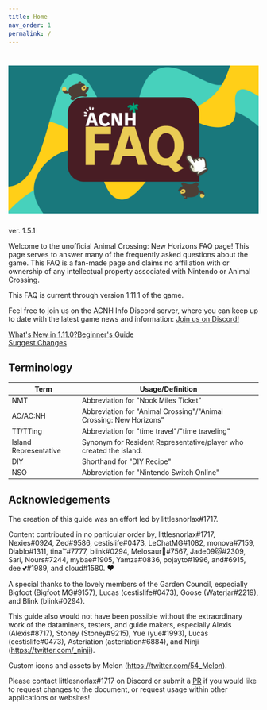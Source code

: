 ```yaml
---
title: Home
nav_order: 1 
permalink: /
---
```


# ![Frequently Asked Questions](/assets/logo.png)
ver. 1.5.1

Welcome to the unofficial Animal Crossing: New Horizons FAQ page! This page serves to answer many of the frequently asked questions about the game. This FAQ is a fan-made page and claims no affiliation with or ownership of any intellectual property associated with Nintendo or Animal Crossing.

This FAQ is current through version <span class="label label-purple">1.11.1</span> of the game.

Feel free to join us on the ACNH Info Discord server, where you can keep up to date with the latest game news and information: 
<a href="https://discord.gg/DAmpHqRBzq" class="btn btn-yellow fs-5 mr-2" target="_blank">Join us on Discord!</a>

<a href="https://chibisnorlax.github.io/acnhfaq/new/" class="btn btn-purple fs-5 mr-2" target="_blank">What's New in 1.11.0?</a><a href="https://chibisnorlax.github.io/acnhbeginners/" class="btn btn-green fs-5" target="_blank">Beginner's Guide</a><br>
<a href="https://github.com/chibisnorlax/acnhfaq/pulls" class="btn fs-3" target="_blank">Suggest Changes</a>


## Terminology

| Term                  | Usage/Definition                                                   |
|-----------------------|--------------------------------------------------------------------|
| NMT                   | Abbreviation for "Nook Miles Ticket"                               |
| AC/AC:NH              | Abbreviation for "Animal Crossing"/"Animal Crossing: New Horizons" |
| TT/TTing              | Abbreviation for "time travel"/"time traveling"                    |
| Island Representative | Synonym for Resident Representative/player who created the island. |
| DIY                   | Shorthand for "DIY Recipe"                                         |
| NSO                   | Abbreviation for "Nintendo Switch Online"                          | 

## Acknowledgements
The creation of this guide was an effort led by littlesnorlax#1717. 

Content contributed in no particular order by, littlesnorlax#1717, Nexies#0924, Zed#9586, cestislife#0473, LeChatMG#1082, monova#7159, Diablo#1311, tina™#7777, blink#0294, Melosaur🍕#7567, Jade09🐱#2309, Sari, Nours#7244, mybae#1905, Yamza#0836, pojayto#1996, and#6915, dee 💕#1989, and cloud#1580. ♥

A special thanks to the lovely members of the Garden Council, especially Bigfoot (Bigfoot MG#9157), Lucas (cestislife#0473), Goose (Waterjar#2219), and Blink (blink#0294).

This guide also would not have been possible without the extraordinary work of the dataminers, testers, and guide makers, especially Alexis (Alexis#8717), Stoney (Stoney#9215), Yue (yue#1993), Lucas (cestislife#0473), Asteriation (asteriation#6884), and Ninji (<https://twitter.com/_ninji>).

Custom icons and assets by Melon (<https://twitter.com/54_Melon>).

Please contact littlesnorlax#1717 on Discord or submit a [PR](https://github.com/chibisnorlax/acnhfaq/pulls) if you would like to request changes to the document, or request usage within other applications or websites! 


